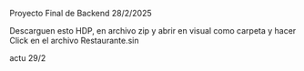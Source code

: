 Proyecto Final de Backend 28/2/2025

Descarguen esto HDP, en archivo zip y abrir en visual como carpeta y hacer Click en el archivo Restaurante.sin

actu 29/2
